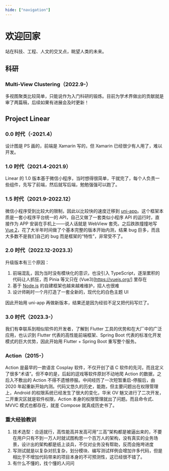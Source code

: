 ```yaml
---
hide: ["navigation"]
---
```


# 欢迎回家

站在科技、工程、人文的交叉点，眺望人类的未来。

## 科研

### Multi-View Clustering（2022.9-）

多视图聚类比较简单，只能说作为入门科研的锻炼。目前为学术界做出的贡献就是审了两篇稿，后续如果有进展会及时更新！

## Project Linear

### 0.0 时代（-2021.4）

设计图是 PS 画的，前端是 Xamarin 写的，但 Xamarin 已经很少有人用了，难以开发。

### 1.0 时代（2021.4-2021.9）

Linear 的 1.0 版本基于微信小程序，当时想得很简单，干就完了，每个人负责一些组件，先写了前端，然后就写后端，勉勉强强可以跑了。

### 1.5 时代（2021.9-2022.12）

微信小程序受到比较大的限制，因此以比较快的速度迁移到 [uni-app](https://dcloud.io/)。这个框架本质是一套小程序平台统一的 API，自己又做了一套类似小程序 API 的运行时，直接作为 APP 安装在手机上——说人话就是 WebView 套壳。之后跌跌撞撞地写 [Vue 2](https://v2.vuejs.org/)，花了大半年时间做了个基本完整的版本开始内测，结果 bug 巨多，而且大多数不是我们自己的 bug 而是框架的“特性”，非常受不了。

### 2.0 时代（2022.12-2023.3）

升级版本有三个原因：

1. 前端混乱，因为当时没有模块化的意识，也没引入 TypeScript，逐渐累积的代码让人抓狂，而 Pinia 等又只在 (Vue3)[https://vuejs.org/] 里存在
2. 基于 [Node.js](https://nodejs.org) 的自建框架也越来越难维护，招人也很难
3. 设计师耗时一个月打造了一套全新的，现代化的白色主题 UI

因此开始用 uni-app 再做新版本，结果还是因为经验不足又把代码写烂了。

### 3.0 时代（2023.3-）

我们有幸联系到相似软件的开发者，了解到 Flutter 工具的优势和在大厂中的广泛应用，也认识到 Flutter 代表的高性能前端框架、Spring Boot 代表的标准化开发模式的巨大优势，因此开始用 Flutter + Spring Boot 重写整个服务。

### Action（2015-）

Action 是最早的一款语言 Cosplay 软件，不仅开创了语 C 软件的先河，而且定义了很多“术语”。但不幸的是，后起的逗戏等软件原封不动地爬 Action 的数据，之后入不敷出的 Action 不得不遗憾停服。中间经历了一次短暂重启-停服后，由 2020 年起重新开始内测。代码又悠久的历史，能跑，但主要问题出在权限管理上，Android 的权限系统已经发生了很大的变化，华米 OV 魅又进行了二次开发，二开重灾区就是软件权限，Action 本身的权限管理就出了问题。而且命令式、MVVC 模式也都存在，就差 Compose 就真成历史书了。

### 重大经验教训

1. 技术选型：合适就行，高性能高并发高可用“三高”架构都是被逼出来的，不要在用户只有不到一万人时就试图构思一个百万人的架构，没有真实的业务场景，设计出的架构都是纸上谈兵，不仅对业务没有帮助，反而会拖垮进度
2. 写测试就是以复杂对抗复杂，划分模块、编写测试样例会增加许多代码，但是相比于不增加代码带来的项目本身的不可预测性，这已经很不错了。
3. 有什么不懂的，找个懂的人问问
